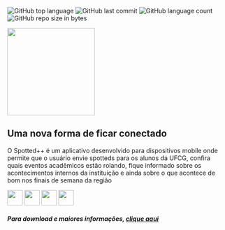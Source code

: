 ![GitHub top language](https://img.shields.io/github/languages/top/osuniversitarios/spotted-page.svg)
![GitHub last commit](https://img.shields.io/github/last-commit/osuniversitarios/spotted-page.svg)
![GitHub language count](https://img.shields.io/github/languages/count/osuniversitarios/spotted-page.svg)
![GitHub repo size in bytes](https://img.shields.io/github/repo-size/osuniversitarios/spotted-page.svg)

<img src="https://raw.githubusercontent.com/osuniversitarios/spotted/master/assets/images/logo.png" width="200px" />
<h2> Uma nova forma de ficar conectado </h2>
<p>
  O Spotted++ é um aplicativo desenvolvido para dispositivos mobile onde permite que o usuário envie spotteds para os alunos da UFCG, confira quais eventos acadêmicos estão rolando, fique informado sobre os acontecimentos internos da instituição e ainda sobre o que acontece de bom nos finais de semana da região
</p>
<div>
  <img src="https://raw.githubusercontent.com/osuniversitarios/spotted/master/assets/images/spotted.png" width="35px" />
  <img src="https://raw.githubusercontent.com/osuniversitarios/spotted/master/assets/images/eventos.png" width="35px" />
  <img src="https://raw.githubusercontent.com/osuniversitarios/spotted/master/assets/images/avisos.png" width="35px" />
  <img src="https://raw.githubusercontent.com/osuniversitarios/spotted/master/assets/images/entretenimento.png" width="35px" />
</div>

<h5>
  Para download e maiores informações, <a href="http://osuniversitarios.github.io/spotted-page">clique aqui</a>
</h5>
